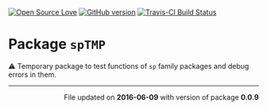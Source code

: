 
<!-- README.md is generated from README.Rmd. Please edit that file -->
[![Open Source Love](https://badges.frapsoft.com/os/v1/open-source.svg?v=102)](https://github.com/ellerbrock/open-source-badge/) [![GitHub version](https://badge.fury.io/gh/GegznaV%2FspTMP.svg)](https://badge.fury.io/gh/GegznaV%2FspTMP) [![Travis-CI Build Status](https://travis-ci.org/GegznaV/spTMP.png?branch=master)](https://travis-ci.org/GegznaV/spTMP)

Package `spTMP`
===============

:warning: Temporary package to test functions of `sp` family packages and debug errors in them.

------------------------------------------------------------------------

<p align="right">
File updated on <b>2016-06-09</b> with version of package <b>0.0.9</b>
</p>
